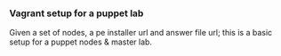 ### Vagrant setup for a puppet lab

Given a set of nodes, a pe installer url and answer file url; this is a basic setup for a puppet nodes & master lab.
